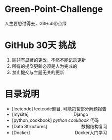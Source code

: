 # Green-Point-Challenge
人生要想过得去，GitHub带点绿

# GitHub 30天 挑战
1. 除非有显著的更改，不然不能记录更新
2. 所有的提交更新必须是人为完成的
3. 禁止提交与主题无关的更新

# 目录说明

- [leetcode]                                   leetcode题目, 可能包含部分解题报告
- [mysite]                                     Django
- [python_cookbook]                           *python cookbook* 代码
- [Data Structures]                            数据结构复习
- [Docker]                                     Docker入门学习
